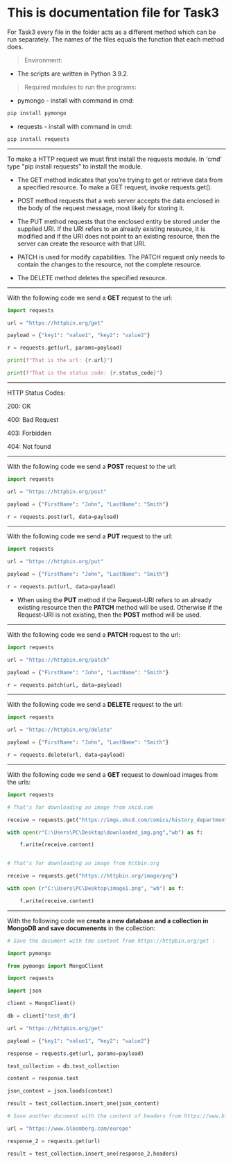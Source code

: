 # **This is documentation file for Task3**

For Task3 every file in the folder acts as a different method which can be run separately. The names of the files equals the function that each method does.

> Environment:

* The scripts are written in Python 3.9.2.

> Required modules to run the programs:

* pymongo - install with command in cmd:
```py
pip install pymongo
```

* requests - install with command in cmd:
```py
pip install requests
```

---
To make a HTTP request we must first install the requests module. In 'cmd' type "pip install requests" to install the module.

* The GET method indicates that you’re trying to get or retrieve data from a specified resource. To make a GET request, invoke requests.get().

* POST method requests that a web server accepts the data enclosed in the body of the request message, most likely for storing it.

* The PUT method requests that the enclosed entity be stored under the supplied URI. If the URI refers to an already existing resource, it is modified and if the URI does not point to an existing resource, then the server can create the resource with that URI.

* PATCH is used for modify capabilities. The PATCH request only needs to contain the changes to the resource, not the complete resource.

* The DELETE method deletes the specified resource.
---
With the following code we send a **GET** request to the url:

```py
import requests

url = "https://httpbin.org/get"

payload = {"key1": "value1", "key2": "value2"}

r = requests.get(url, params=payload)

print(f"That is the url: {r.url}")

print(f"That is the status code: {r.status_code}")
```
---
HTTP Status Codes:

200: OK

400: Bad Request

403: Forbidden

404: Not found

---
With the following code we send a **POST** request to the url:

```py
import requests

url = "https://httpbin.org/post"

payload = {"FirstName": "John", "LastName": "Smith"}

r = requests.post(url, data=payload)
```
---
With the following code we send a **PUT** request to the url:

```py
import requests

url = "https://httpbin.org/put"

payload = {"FirstName": "John", "LastName": "Smith"}

r = requests.put(url, data=payload)
```
* When using the **PUT** method if the Request-URI refers to an already existing resource then the **PATCH** method will be used. Otherwise if the Request-URI is not existing, then the **POST** method will be used.

---
With the following code we send a **PATCH** request to the url:

```py
import requests

url = "https://httpbin.org/patch"

payload = {"FirstName": "John", "LastName": "Smith"}

r = requests.patch(url, data=payload)
```
---
With the following code we send a **DELETE** request to the url:

```py
import requests

url = "https://httpbin.org/delete"

payload = {"FirstName": "John", "LastName": "Smith"}

r = requests.delete(url, data=payload)
```
---
With the following code we send a **GET** request to download images from the urls:

```py
import requests

# That's for downloading an image from xkcd.com

receive = requests.get("https://imgs.xkcd.com/comics/history_department.png")

with open(r"C:\Users\PC\Desktop\downloaded_img.png","wb") as f:

    f.write(receive.content)


# That's for downloading an image from httbin.org

receive = requests.get("https://httpbin.org/image/png")

with open (r"C:\Users\PC\Desktop\image1.png", "wb") as f:

    f.write(receive.content)
```
---
With the following code we **create a new database and a collection in MongoDB and save documenents** in the collection:

```py
# Save the document with the content from https://httpbin.org/get :

import pymongo

from pymongo import MongoClient

import requests

import json

client = MongoClient()

db = client["test_db"]

url = "https://httpbin.org/get"

payload = {"key1": "value1", "key2": "value2"}

response = requests.get(url, params=payload)

test_collection = db.test_collection

content = response.text

json_content = json.loads(content)

result = test_collection.insert_one(json_content)

# Save another document with the content of headers from https://www.bloomberg.com/europe :

url = "https://www.bloomberg.com/europe"

response_2 = requests.get(url)

result = test_collection.insert_one(response_2.headers)
```
